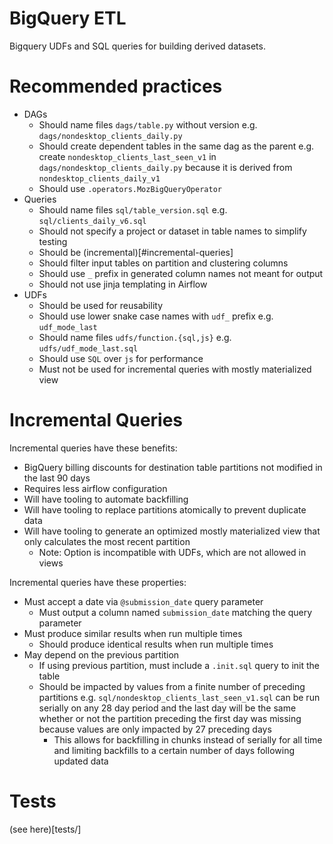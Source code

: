 BigQuery ETL
===

Bigquery UDFs and SQL queries for building derived datasets.

Recommended practices
===

- DAGs
  - Should name files `dags/table.py` without version e.g.
    `dags/nondesktop_clients_daily.py`
  - Should create dependent tables in the same dag as the parent e.g. create
    `nondesktop_clients_last_seen_v1` in `dags/nondesktop_clients_daily.py`
    because it is derived from `nondesktop_clients_daily_v1`
  - Should use `.operators.MozBigQueryOperator`
- Queries
  - Should name files `sql/table_version.sql` e.g. `sql/clients_daily_v6.sql`
  - Should not specify a project or dataset in table names to simplify testing
  - Should be (incremental)[#incremental-queries]
  - Should filter input tables on partition and clustering columns
  - Should use `_` prefix in generated column names not meant for output
  - Should not use jinja templating in Airflow
- UDFs
  - Should be used for reusability
  - Should use lower snake case names with `udf_` prefix e.g. `udf_mode_last`
  - Should name files `udfs/function.{sql,js}` e.g. `udfs/udf_mode_last.sql`
  - Should use `SQL` over `js` for performance
  - Must not be used for incremental queries with mostly materialized view

Incremental Queries
===

Incremental queries have these benefits:

- BigQuery billing discounts for destination table partitions not modified in
  the last 90 days
- Requires less airflow configuration
- Will have tooling to automate backfilling
- Will have tooling to replace partitions atomically to prevent duplicate data
- Will have tooling to generate an optimized mostly materialized view that
  only calculates the most recent partition
  - Note: Option is incompatible with UDFs, which are not allowed in views

Incremental queries have these properties:

- Must accept a date via `@submission_date` query parameter
  - Must output a column named `submission_date` matching the query parameter
- Must produce similar results when run multiple times
  - Should produce identical results when run multiple times
- May depend on the previous partition
  - If using previous partition, must include a `.init.sql` query to init the
    table
  - Should be impacted by values from a finite number of preceding partitions
    e.g. `sql/nondesktop_clients_last_seen_v1.sql` can be run serially on any
    28 day period and the last day will be the same whether or not the
    partition preceding the first day was missing because values are only
    impacted by 27 preceding days
    - This allows for backfilling in chunks instead of serially for all time
      and limiting backfills to a certain number of days following updated data

Tests
===

(see here)[tests/]
